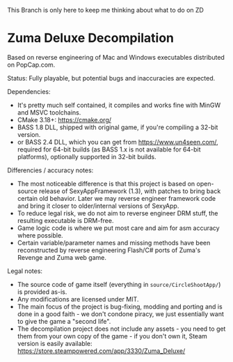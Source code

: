 This Branch is only here to keep me thinking about what to do on ZD

# Zuma Deluxe Decompilation

Based on reverse engineering of Mac and Windows executables distributed on PopCap.com.

Status: Fully playable, but potential bugs and inaccuracies are expected.

Dependencies:
- It's pretty much self contained, it compiles and works fine with MinGW and MSVC toolchains.
- CMake 3.18+: https://cmake.org/
- BASS 1.8 DLL, shipped with original game, if you're compiling a 32-bit version.
- or BASS 2.4 DLL, which you can get from https://www.un4seen.com/, required for 64-bit builds 
  (as BASS 1.x is not available for 64-bit platforms), optionally supported in 32-bit builds.

Differencies / accuracy notes:
- The most noticeable difference is that this project is based on open-source release of SexyAppFramework (1.3), with patches to bring back certain old behavior. Later we may reverse engineer framework code and bring it closer to older/internal versions of SexyApp.
- To reduce legal risk, we do not aim to reverse engineer DRM stuff, the resulting executable is DRM-free.
- Game logic code is where we put most care and aim for asm accuracy where possible.
- Certain variable/parameter names and missing methods have been reconstructed by reverse engineering Flash/C# ports of Zuma's Revenge and Zuma web game.

Legal notes:
- The source code of game itself (everything in `source/CircleShootApp/`) is provided as-is.
- Any modifications are licensed under MIT.
- The main focus of the project is bug-fixing, modding and porting and is done in a good faith - we don't condone 
  piracy, we just essentially want to give the game a "second life".
- The decompilation project does not include any assets - you need to get them from your own copy of the game - if 
  you don't own it, Steam version is easily available: https://store.steampowered.com/app/3330/Zuma_Deluxe/

